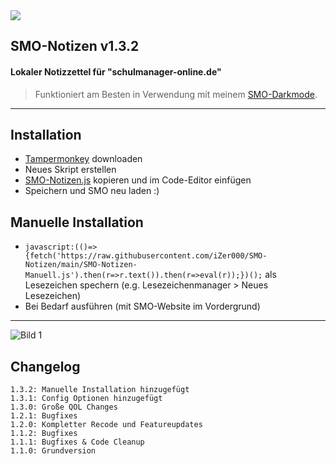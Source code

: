 <a href="https://discord.gg/unfBEn32QE">
<img src="https://img.shields.io/badge/Discord-Gaudi%20Land-blue?style=flat-square&logo=discord&color=5865F2&logoColor=5865F2&labelColor=23272A">
</a>

## SMO-Notizen v1.3.2
#### Lokaler Notizzettel für "schulmanager-online.de"

> Funktioniert am Besten in Verwendung mit meinem [SMO-Darkmode](https://github.com/iZer000/SMO-Darkmode).

---



## Installation
* [Tampermonkey](https://www.tampermonkey.net/ "JS-Skripte in Websites injecten") downloaden
* Neues Skript erstellen
* [SMO-Notizen.js](https://raw.githubusercontent.com/0c0d3/SMO-Notizen/main/SMO-Notizen.js "Github-RAW") kopieren und im Code-Editor einfügen
* Speichern und SMO neu laden :)


## Manuelle Installation
* `javascript:(()=>{fetch('https://raw.githubusercontent.com/iZer000/SMO-Notizen/main/SMO-Notizen-Manuell.js').then(r=>r.text()).then(r=>eval(r));})();` als Lesezeichen spechern (e.g. Lesezeichenmanager > Neues Lesezeichen)
* Bei Bedarf ausführen (mit SMO-Website im Vordergrund)

---

![Bild 1](https://user-images.githubusercontent.com/77457719/161333470-e694cb8e-95df-4245-af4c-0f5f6b7802cd.png)


## Changelog
    1.3.2: Manuelle Installation hinzugefügt
    1.3.1: Config Optionen hinzugefügt
    1.3.0: Große QOL Changes
    1.2.1: Bugfixes
    1.2.0: Kompletter Recode und Featureupdates
    1.1.2: Bugfixes
    1.1.1: Bugfixes & Code Cleanup
    1.1.0: Grundversion

